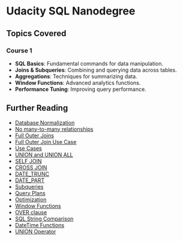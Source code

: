 # Udacity SQL Nanodegree

## Topics Covered

### Course 1
- **SQL Basics**: Fundamental commands for data manipulation.
- **Joins & Subqueries**: Combining and querying data across tables.
- **Aggregations**: Techniques for summarizing data.
- **Window Functions**: Advanced analytics functions.
- **Performance Tuning**: Improving query performance.

## Further Reading
- [Database Normalization](https://www.itprotoday.com/sql-server/sql-by-design-why-you-need-database-normalization)
- [No many-to-many relationships](https://stackoverflow.com/questions/7339143/why-no-many-to-many-relationships) 
- [Full Outer Joins](https://www.w3resource.com/sql/joins/perform-a-full-outer-join.php)
- [Full Outer Join Use Case](https://stackoverflow.com/questions/2094793/when-is-a-good-situation-to-use-a-full-outer-join)
- [Use Cases](https://stackoverflow.com/questions/2094793/when-is-a-good-situation-to-use-a-full-outer-join)
- [UNION and UNION ALL](https://www.w3schools.com/sql/sql_union.asp)
- [SELF JOIN](https://www.w3schools.com/sql/sql_join_self.asp)
- [CROSS JOIN](https://www.w3resource.com/sql/joins/cross-join.php)
- [DATE_TRUNC](https://mode.com/blog/date-trunc-sql-timestamp-function-count-on)
- [DATE_PART](https://www.geeksforgeeks.org/postgresql-date_part-function/)
- [Subqueries](https://learn.microsoft.com/en-us/sql/relational-databases/performance/subqueries?view=sql-server-ver15)
- [Query Plans](https://www.essentialsql.com/what-is-a-query-plan/)
- [Optimization](https://dev.mysql.com/doc/refman/8.0/en/optimization.html)
- [Window Functions](https://www.postgresql.org/docs/9.1/tutorial-window.html)
- [OVER clause](https://blog.sqlauthority.com/2015/11/04/sql-server-what-is-the-over-clause-notes-from-the-field-101/)
- [SQL String Comparison](https://stackoverflow.com/questions/26080187/sql-string-comparison-greater-than-and-less-than-operators/26080240#26080240)
- [DateTime Functions](https://www.postgresql.org/docs/8.2/functions-datetime.html)
- [UNION Operator](https://www.techonthenet.com/sql/union.php)